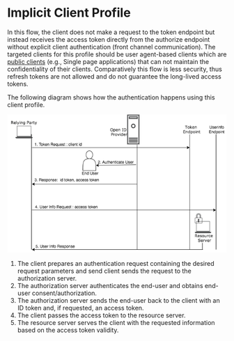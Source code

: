# Implicit Client Profile

In this flow, the client does not make a request to the token endpoint but instead 
receives the access token directly from the authorize endpoint without explicit client authentication (front channel communication). The targeted 
clients for this profile should be user agent-based clients which are [public clients]() (e.g., Single page  applications)
that can not maintain the confidentiality of their clients. Comparatively this flow is less security, thus refresh 
tokens are not allowed and do not guarantee the long-lived access tokens. 

The following diagram shows how the authentication happens using this client profile.

![implicit-client-profile](../../assets/img/concepts/implicit-client-profile.png)


1. The client prepares an authentication request containing the desired request parameters and send client sends the 
request to the authorization server.
2. The authorization server authenticates the end-user and obtains end-user consent/authorization.
3. The authorization server sends the end-user back to the client with an ID token and, if requested, an access token.
4. The client passes the access token to the resource server.
5. The resource server serves the client with the requested information based on the access token validity. 

